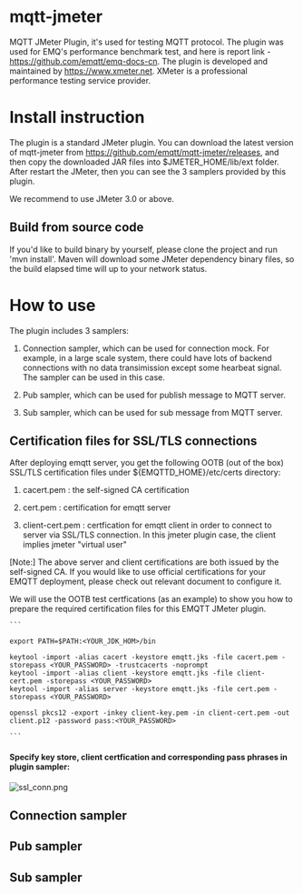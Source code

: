 # mqtt-jmeter
MQTT JMeter Plugin, it's used for testing MQTT protocol. The plugin was used for EMQ's performance benchmark test, and here is report link - https://github.com/emqtt/emq-docs-cn.
The plugin is developed and maintained by https://www.xmeter.net. XMeter is a professional performance testing service provider.

# Install instruction
The plugin is a standard JMeter plugin. You can download the latest version of mqtt-jmeter from https://github.com/emqtt/mqtt-jmeter/releases, and then copy the downloaded JAR files into $JMETER_HOME/lib/ext folder. After restart the JMeter, then you can see the 3 samplers provided by this plugin.

We recommend to use JMeter 3.0 or above. 

## Build from source code

If you'd like to build binary by yourself, please clone the project and run 'mvn install'. Maven will download some JMeter dependency binary files, so the build elapsed time will up to your network status.

# How to use
The plugin includes 3 samplers: 

1) Connection sampler, which can be used for connection mock. For example, in a large scale system, there could have lots of backend connections with no data transimission except some hearbeat signal. The sampler can be used in this case.

2) Pub sampler, which can be used for publish message to MQTT server.

3) Sub sampler, which can be used for sub message from MQTT server.

## Certification files for SSL/TLS connections
After deploying emqtt server, you get the following OOTB (out of the box) SSL/TLS certification files under ${EMQTTD_HOME}/etc/certs directory:

1) cacert.pem : the self-signed CA certification 

2) cert.pem : certification for emqtt server

3) client-cert.pem : certfication for emqtt client in order to connect to server via SSL/TLS connection. In this jmeter plugin case, the client implies jmeter "virtual user" 

[Note:] The above server and client certifications are both issued by the self-signed CA. If you would like to use official certifications for your EMQTT deployment, please check out relevant document to configure it.

We will use the OOTB test certfications (as an example) to show you how to prepare the required certification files for this EMQTT JMeter plugin.


	```

	export PATH=$PATH:<YOUR_JDK_HOM>/bin

	keytool -import -alias cacert -keystore emqtt.jks -file cacert.pem -storepass <YOUR_PASSWORD> -trustcacerts -noprompt
	keytool -import -alias client -keystore emqtt.jks -file client-cert.pem -storepass <YOUR_PASSWORD>
	keytool -import -alias server -keystore emqtt.jks -file cert.pem -storepass <YOUR_PASSWORD>

	openssl pkcs12 -export -inkey client-key.pem -in client-cert.pem -out client.p12 -password pass:<YOUR_PASSWORD>

	```


#### Specify key store, client certfication and corresponding pass phrases in plugin sampler:
![ssl_conn.png](https://github.com/emqtt/mqtt-jmeter/raw/master/screenshots/ssl_conn.png)


## Connection sampler



## Pub sampler



## Sub sampler




 
